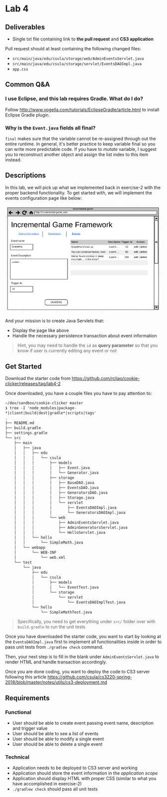 # Lab 4

## Deliverables

* Single txt file containing link to **the pull request** and **CS3 application**

Pull request should at least containing the following changed files:

* `src/main/java/edu/csula/storage/web/AdminEventsServlet.java`
* `src/main/java/edu/csula/storage/servlet/EventsDAOImpl.java`
* `app.css`

## Common Q&A

### I use Eclipse, and this lab requires Gradle. What do I do?

Follow http://www.vogella.com/tutorials/EclipseGradle/article.html to install
Eclipse Gradle plugin.

### Why is the `Event.java` fields all final?

`final` makes sure that the variable cannot be re-assigned through out the entire
runtime. In general, it's better practice to keep variable final so you can write
more predictable code. If you have to _mutate_ variable, I suggest you to
reconstruct another object and assign the list index to this item instead.

## Descriptions

In this lab, we will pick up what we implemented back in exercise-2 with the
proper backend functionality. To get started with, we will implement the events
configuration page like below:

![admin events configuration pages](../imgs/project/admin-events.png)

And your mission is to create Java Servlets that:

* Display the page like above
* Handle the necessary persistence transaction about event information

> Hint, you may need to handle the `id` as **query parameter** so that you know if
> user is currently editing any event or not

## Get Started

Download the starter code from 
https://github.com/rcliao/cookie-clicker/releases/tag/lab4-2

Once downloaded, you have a couple files you have to pay attention to:

```
~/dev/sandbox/cookie-clicker master
❯ tree -I 'node_modules|package-*|client|build|dest|gradle*|scripts|tags'
.
├── README.md
├── build.gradle
├── settings.gradle
└── src
    ├── main
    │   ├── java
    │   │   ├── edu
    │   │   │   └── csula
    │   │   │       ├── models
    │   │   │       │   ├── Event.java
    │   │   │       │   └── Generator.java
    │   │   │       ├── storage
    │   │   │       │   ├── BaseDAO.java
    │   │   │       │   ├── EventsDAO.java
    │   │   │       │   ├── GeneratorsDAO.java
    │   │   │       │   ├── Storage.java
    │   │   │       │   └── servlet
    │   │   │       │       ├── EventsDAOImpl.java
    │   │   │       │       └── GeneratorsDAOImpl.java
    │   │   │       └── web
    │   │   │           ├── AdminEventsServlet.java
    │   │   │           ├── AdminGeneratorsServlet.java
    │   │   │           └── HelloServlet.java
    │   │   └── hello
    │   │       └── SimpleMath.java
    │   └── webapp
    │       └── WEB-INF
    │           └── web.xml
    └── test
        └── java
            ├── edu
            │   └── csula
            │       ├── models
            │       │   └── EventTest.java
            │       └── storage
            │           └── servlet
            │               └── EventsDAOImplTest.java
            └── hello
                └── SimpleMathTest.java

```

> Specifically, you need to get everything under `src/` folder over with `build.gradle` to run the unit tests

Once you have downloaded the starter code, you want to start by looking at
the `EventsDAOImpl.java` first to implement all functionalities inside in
order to pass unit tests from `./gradlew check` command.

Then, your next step is to fill in the blank under `AdminEventsServlet.java` to
render HTML and handle transaction accordingly.

Once you are done coding, you want to deploy the code to CS3 server following
this article
https://github.com/csula/cs3220-spring-2018/blob/master/notes/utils/cs3-deployment.md

## Requirements

### Functional

* User should be able to create event passing event name, description and trigger value
* User should be able to see a list of events
* User should be able to modify a single event
* User should be able to delete a single event

### Technical

* Application needs to be deployed to CS3 server and working
* Application should store the event information in the _application scope_
* Application should display HTML with proper CSS (similar to what you have accomplished in exercise-2)
* `./gradlew check` should pass all unit tests
